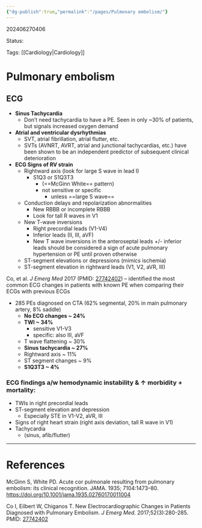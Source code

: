 ```yaml
---
{"dg-publish":true,"permalink":"/pages/Pulmonary embolism/"}
---
```



202406270406

Status: 

Tags: [[Cardiology\|Cardiology]]

# Pulmonary embolism


## ECG
- **Sinus Tachycardia**
    - Don’t need tachycardia to have a PE. Seen in only ~30% of patients, but signals increased oxygen demand
- **Atrial and ventricular dysrhythmias**
    - SVT, atrial fibrillation, atrial flutter, etc.
    - SVTs (AVNRT, AVRT, atrial and junctional tachycardias, etc.) have been shown to be an independent predictor of subsequent clinical deterioration
- **ECG Signs of RV strain**
    - Rightward axis (look for large S wave in lead I)
        - S1Q3 or S1Q3T3
	        - (==McGinn White== pattern)
	        - not sensitive or specific
		        - unless ==large S wave==
    - Conduction delays and repolarization abnormalities
        - New RBBB or incomplete RBBB
        - Look for tall R waves in V1
    - New T-wave inversions
        - Right precordial leads (V1-V4)
        - Inferior leads (II, III, aVF)
        - New T wave inversions in the anteroseptal leads +/- inferior leads should be considered a sign of acute pulmonary hypertension or PE until proven otherwise
    - ST-segment elevations or depressions (mimics ischemia)
    - ST-segment elevation in rightward leads (V1, V2, aVR, III)

Co, et al. _J Emerg Med_ 2017 (PMID: [27742402](https://pubmed.ncbi.nlm.nih.gov/27742402/)) – identified the most common ECG changes in patients with known PE when comparing their ECGs with previous ECGs
- 285 PEs diagnosed on CTA (62% segmental, 20% in main pulmonary artery, 8% saddle)
	- **No ECG changes ~ 24%**
	- **TWI ~ 34%**
		- sensitive V1-V3
		- specific: also III, aVF
	- T wave flattening ~ 30%
	- **Sinus tachycardia ~ 27%**
	- Rightward axis ~ 11%
	- ST segment changes ~ 9%
	- **S1Q3T3 ~ 4%**

### ECG findings a/w hemodynamic instability & ↑ morbidity + mortality:
- TWIs in right precordial leads
- ST-segment elevation and depression
    - Especially STE in V1-V2, aVR, III
- Signs of right heart strain (right axis deviation, tall R wave in V1)
- Tachycardia 
	- (sinus, afib/flutter)




___
# References
McGinn S, White PD. Acute cor pulmonale resulting from pulmonary embolism: its clinical recognition. JAMA. 1935; 7104:1473–80. https://doi.org/10.1001/jama.1935.02760170011004

Co I, Eilbert W, Chiganos T. New Electrocardiographic Changes in Patients Diagnosed with Pulmonary Embolism. _J Emerg Med_. 2017;52(3):280-285. PMID: [27742402](https://pubmed.ncbi.nlm.nih.gov/27742402/)
